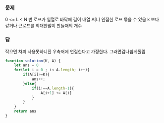 ### 문제
0 <= L < N 번 로프가 일열로 바닥에
길이 배열 A[L]
인접한 로프 묶을 수 있음
k 보다 같거나 큰로프를 최대한많이 만들때의 개수

### 답	
작으면 차피 사용못하니깐 우측꺼에 연결한다고 가정한다.
그러면겁나쉽게풀림
```js
function solution(K, A) {
    let ans = 0
    for(let i = 0 ; i< A.length; i++){
        if(A[i]>=K){
            ans++;
        }else{
            if(i!==A.length-1){
                A[i+1] += A[i]
            }
        }
    }
    return ans
}
```
